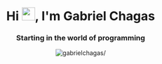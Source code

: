 <h1 align="center">Hi <img src="https://raw.githubusercontent.com/kaueMarques/kaueMarques/master/hi.gif" width="30px">, I'm Gabriel Chagas</h1>
<h3 align="center">Starting in the world of programming</h3>

<p align="center">
<img src="https://github-readme-stats.vercel.app/api?username=chagacidade&show_icons=true" alt=gabrielchagas/>
 </p>
<!--
**Chagacidade/Chagacidade** is a ✨ _special_ ✨ repository because its `README.md` (this file) appears on your GitHub profile.

Here are some ideas to get you started:

- 🔭 I’m currently working on ...
- 🌱 I’m currently learning ...
- 👯 I’m looking to collaborate on ...
- 🤔 I’m looking for help with ...
- 💬 Ask me about ...
- 📫 How to reach me: ...
- 😄 Pronouns: ...
- ⚡ Fun fact: ...
-->
